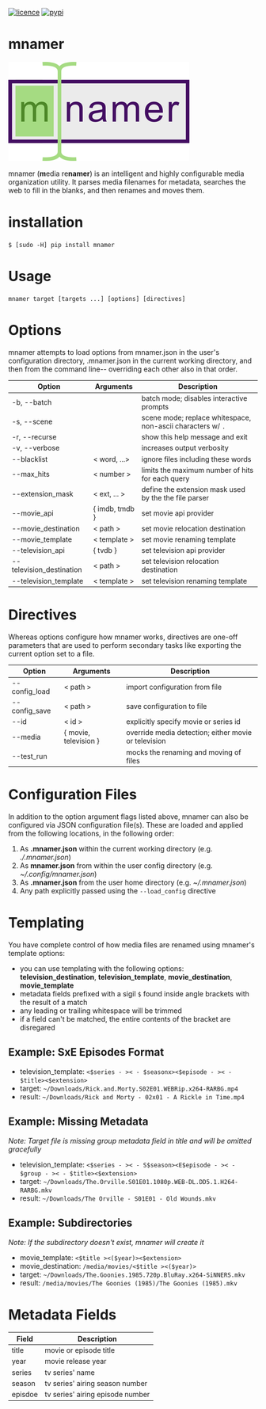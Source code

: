 [![licence](https://img.shields.io/github/license/jkwill87/mnamer.svg)](https://en.wikipedia.org/wiki/MIT_License)
[![pypi](https://img.shields.io/pypi/v/mnamer.svg)](https://pypi.python.org/pypi/mnamer)

# mnamer


![manmer logo](_assets/mnamer.png)

mnamer (**m**edia re**namer**) is an intelligent and highly configurable media organization utility. It parses media filenames for metadata, searches the web to fill in the blanks, and then renames and moves them.


# installation

`$ [sudo -H] pip install mnamer`


# Usage

`mnamer target [targets ...] [options] [directives]`


# Options

mnamer attempts to load options from mnamer.json in the user's configuration directory, .mnamer.json in the current working directory, and then from the command line-- overriding each other also in that order.


| Option                  | Arguments      | Description                                                 |
|-------------------------|----------------|-------------------------------------------------------------|
|-b, --batch              |                | batch mode; disables interactive prompts                    |
|-s, --scene              |                | scene mode; replace whitespace, non-ascii characters w/ `.` |
|-r, --recurse            |                | show this help message and exit                             |
|-v, --verbose            |                | increases output verbosity                                  |
|--blacklist              | < word, ...>   | ignore files including these words                          |
|--max_hits               | < number >     | limits the maximum number of hits for each query            |
|--extension_mask         | < ext, ... >   | define the extension mask used by the the file parser       |
|--movie_api              | { imdb, tmdb } | set movie api provider                                      |
|--movie_destination      | < path >       | set movie relocation destination                            |
|--movie_template         | < template >   | set movie renaming template                                 |
|--television_api         | { tvdb }       | set television api provider                                 |
|--television_destination | < path >       | set television relocation destination                       |
|--television_template    | < template >   | set television renaming template                            |


# Directives

Whereas options configure how mnamer works, directives are one-off parameters that are used to perform secondary tasks like exporting the current option set to a file.

| Option           | Arguments             | Description                                          |
|------------------|-----------------------|------------------------------------------------------|
| --config_load    | < path >              | import configuration from file                       |
| --config_save    | < path >              | save configuration to file                           |
| --id             | < id >                | explicitly specify movie or series id                |
| --media          | { movie, television } | override media detection; either movie or television |
| --test_run       |                       | mocks the renaming and moving of files               |


# Configuration Files

In addition to the option argument flags listed above, mnamer can also be configured via JSON configuration file(s). These are loaded and applied from the following locations, in the following order:

1. As **.mnamer.json** within the current working directory (e.g. *./.mnamer.json*)
2. As **mnamer.json** from within the user config directory (e.g. *~/.config/mnamer.json*)
3. As **.mnamer.json** from the user home directory (e.g. *~/.mnamer.json*)
4. Any path explicitly passed using the `--load_config` directive


# Templating


You have complete control of how media files are renamed using mnamer's template options:

- you can use templating with the following options: **television_destination**, **television_template**, **movie_destination**, **movie_template**
- metadata fields prefixed with a sigil `$` found inside angle brackets with the result of a match
- any leading or trailing whitespace will be trimmed
- if a field can't be matched, the entire contents of the bracket are disregared


## Example: SxE Episodes Format

- television_template: `<$series - >< - $seasonx><$episode - >< - $title><$extension>`
- target: `~/Downloads/Rick.and.Morty.S02E01.WEBRip.x264-RARBG.mp4`
- result: `~/Downloads/Rick and Morty - 02x01 - A Rickle in Time.mp4`


## Example: Missing Metadata


*Note: Target file is missing group metadata field in title and will be omitted gracefully*

- television_template: `<$series - >< - S$season><E$episode - >< - $group - >< - $title><$extension>`
- target: `~/Downloads/The.Orville.S01E01.1080p.WEB-DL.DD5.1.H264-RARBG.mkv`
- result: `~/Downloads/The Orville - S01E01 - Old Wounds.mkv`


## Example: Subdirectories

*Note: If the subdirectory doesn't exist, mnamer will create it*

- movie_template: `<$title ><($year)><$extension>`
- movie_destination: `/media/movies/<$title ><($year)>`
- target: `~/Downloads/The.Goonies.1985.720p.BluRay.x264-SiNNERS.mkv`
- result: `/media/movies/The Goonies (1985)/The Goonies (1985).mkv`


# Metadata Fields

| Field   | Description                      |
|---------|----------------------------------|
| title   | movie or episode title           |
| year    | movie release year               |
| series  | tv series' name                  |
| season  | tv series' airing season number  |
| episdoe | tv series' airing episode number |
